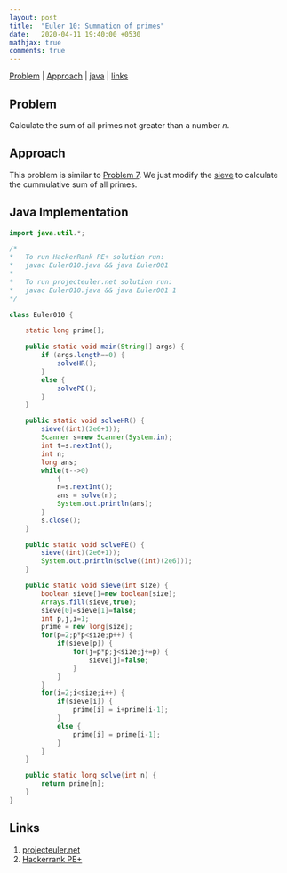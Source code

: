 ```yaml
---
layout: post
title:  "Euler 10: Summation of primes"
date:   2020-04-11 19:40:00 +0530
mathjax: true
comments: true
---
```


[Problem](#problem) | [Approach](#approach) | [java](#java-implementation) | [links](#links)

## Problem

Calculate the sum of all primes not greater than a number $n$.

## Approach

This problem is similar to [Problem 7](https://prasoonbatham11.github.io/artofmath/2020/04/10/euler7.html). We just modify the [sieve](https://prasoonbatham11.github.io/artofmath/toolkit.html#sieve-of-eratosthenes) to calculate the cummulative sum of all primes.

## Java Implementation

```java
import java.util.*;

/*
*   To run HackerRank PE+ solution run:
*   javac Euler010.java && java Euler001
*
*   To run projecteuler.net solution run:
*   javac Euler010.java && java Euler001 1
*/

class Euler010 {

    static long prime[];

    public static void main(String[] args) {
        if (args.length==0) {
            solveHR();
        }
        else {
            solvePE();
        }
    }

    public static void solveHR() {
        sieve((int)(2e6+1));
        Scanner s=new Scanner(System.in);
        int t=s.nextInt();
        int n;
        long ans;
        while(t-->0)
            {
            n=s.nextInt();
            ans = solve(n);
            System.out.println(ans);
        }
        s.close();
    }

    public static void solvePE() {
        sieve((int)(2e6+1));
        System.out.println(solve((int)(2e6)));
    }

    public static void sieve(int size) {
        boolean sieve[]=new boolean[size];
        Arrays.fill(sieve,true);
        sieve[0]=sieve[1]=false;
        int p,j,i=1;
        prime = new long[size];
        for(p=2;p*p<size;p++) {
            if(sieve[p]) {
                for(j=p*p;j<size;j+=p) {
                    sieve[j]=false;
                }
            }
        }
        for(i=2;i<size;i++) {
            if(sieve[i]) {
                prime[i] = i+prime[i-1];
            }
            else {
                prime[i] = prime[i-1];
            }
        }
    }

    public static long solve(int n) {
        return prime[n];
    }
}
```

## Links
1. [projecteuler.net](https://projecteuler.net/problem=10)
2. [Hackerrank PE+](https://www.hackerrank.com/contests/projecteuler/challenges/euler010/problem)
